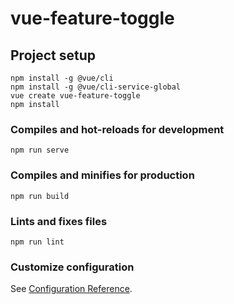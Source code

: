 # vue-feature-toggle


## Project setup
```
npm install -g @vue/cli
npm install -g @vue/cli-service-global
vue create vue-feature-toggle
npm install
```

### Compiles and hot-reloads for development
```
npm run serve
```

### Compiles and minifies for production
```
npm run build
```

### Lints and fixes files
```
npm run lint
```

### Customize configuration
See [Configuration Reference](https://cli.vuejs.org/config/).
